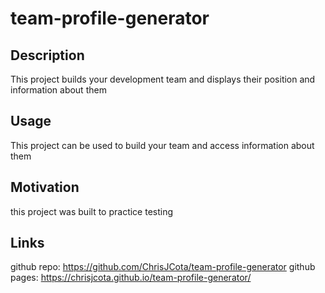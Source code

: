 # team-profile-generator

## Description
This project builds your development team and displays their position and information about them

## Usage
This project can be used to build your team and access information about them

## Motivation
this project was built to practice testing

## Links
github repo: https://github.com/ChrisJCota/team-profile-generator
github pages: https://chrisjcota.github.io/team-profile-generator/

